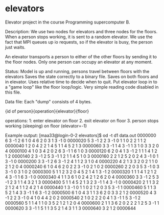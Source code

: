 elevators
=========

Elevator project in the course Programming supercomputer B.

Description:
We use two nodes for elevators and three nodes for the floors. When a person stops working, it is sent to a random elevator. 
We use the fact that MPI queues up io requests, so if the elevator is busy, the person just waits.

An elevator transports a person to either of the other floors by sending it to the floor nodes. Only one person can occupy an 
elevator at any moment.


Status:
Model is up and running, persons travel between floors with the elevators
Saves the state correctly to a binary file.
Saves on both floors and in elevator.
Uses relative time to decide when to quit.
Put elevator loop in to a "game loop" like the floor loop/logic. 
Very simple reading code disabled in this file.


Data file:
Each "dump" consists of 4 bytes.

{id of person}{operation}{elevator}{floor}

operations:
1: enter elevator on floor
2. exit elevator on floor
3. person stops working (sleeping) on floor  (elevator=-1)

Example output:
[maa33@login-0-2 elevators]$ od -t d1 data.out 
0000000    6    3   -1    2    6    1    0    4    6    2    0    3    1    3   -1    0
0000020    5    3   -1    2    2    3   -1    0    1    1    0    2    2    1    1    2
0000040    1    2    0    4    2    2    1    4    5    1    1    4    5    2    1    3
0000060    3    3   -1    1    4    3   -1    1    3    1    0    3    3    2    0    4
0000100    4    1    0    3    4    2    0    2    6    3   -1    1    6    1    0    3
0000120    6    2    0    4    1    3   -1    2    1    1    1    4    1    2    1    2
0000140    2    3   -1    2    5    3   -1    1    2    1    1    4    5    1    0    3
0000160    2    2    1    2    5    2    0    2    4    3   -1    0    1    3   -1    0
0000200    3    3   -1    2    6    3   -1    2    4    1    1    2    3    1    0    4
0000220    4    2    1    3    3    2    0    2    1    1    0    2    1    2    0    4
0000240    6    1    0    4    6    2    0    2    2    3   -1    0    2    1    0    2
0000260    2    2    0    3    5    3   -1    0    3    3   -1    0    3    1    0    2
0000300    5    1    1    2    3    2    0    4    5    2    1    4    1    3   -1    2
0000320    1    1    1    4    1    2    1    2    4    3   -1    1    6    3   -1    0
0000340    4    1    1    3    6    1    0    2    4    2    1    2    6    2    0    4
0000360    3    3   -1    2    5    3   -1    2    3    1    1    4    3    2    1    3
0000400    5    1    1    4    5    2    1    3    2    3   -1    1    4    3   -1    0
0000420    2    1    1    3    2    2    1    2    4    1    1    2    4    2    1    4
0000440    1    3   -1    0    1    1    0    2    1    2    0    3    5    3   -1    1
0000460    5    1    1    3    5    2    1    4    3    3   -1    1    6    3   -1    2
0000500    6    1    0    4    3    1    1    3    6    2    0    3    3    2    1    2
0000520    4    3   -1    2    2    3   -1    0    4    1    0    4    4    2    0    2
0000540    2    1    0    2    2    2    0    4    1    3   -1    1    5    3   -1    2
0000560    5    1    1    4    1    1    0    3    5    2    1    2    1    2    0    4
0000600    2    1    1    3    6    2    0    2    2    2    1    2    5    3   -1    1
0000620    3    3   -1    1    5    1    1    3    5    2    1    4    3    1    1    3
0000640    3    2    1    2
0000644
